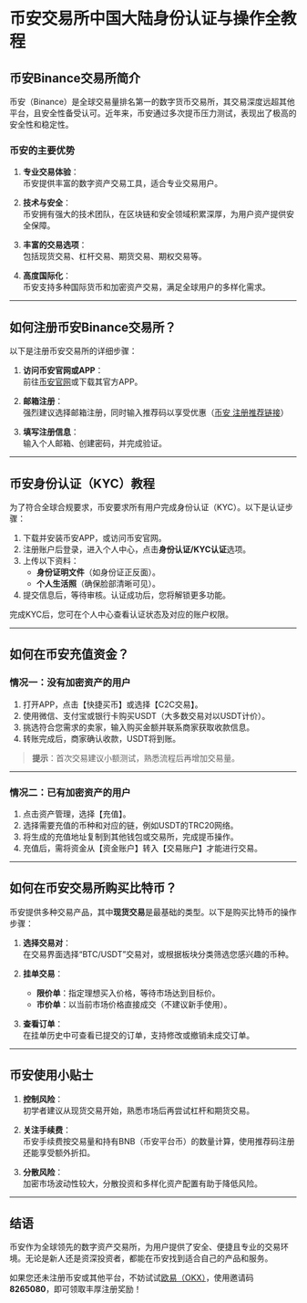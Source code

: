 # 币安交易所中国大陆身份认证与操作全教程



## 币安Binance交易所简介

币安（Binance）是全球交易量排名第一的数字货币交易所，其交易深度远超其他平台，且安全性备受认可。近年来，币安通过多次提币压力测试，表现出了极高的安全性和稳定性。

### 币安的主要优势

1. **专业交易体验**：  
   币安提供丰富的数字资产交易工具，适合专业交易用户。  

2. **技术与安全**：  
   币安拥有强大的技术团队，在区块链和安全领域积累深厚，为用户资产提供安全保障。

3. **丰富的交易选项**：  
   包括现货交易、杠杆交易、期货交易、期权交易等。

4. **高度国际化**：  
   币安支持多种国际货币和加密资产交易，满足全球用户的多样化需求。

---

## 如何注册币安Binance交易所？

以下是注册币安交易所的详细步骤：

1. **访问币安官网或APP**：  
   前往[币安官网](https://bit.ly/Binancec)或下载其官方APP。  

2. **邮箱注册**：  
   强烈建议选择邮箱注册，同时输入推荐码以享受优惠（[币安 注册推荐链接](https://bit.ly/Binancec)）

3. **填写注册信息**：  
   输入个人邮箱、创建密码，并完成验证。  

---

## 币安身份认证（KYC）教程

为了符合全球合规要求，币安要求所有用户完成身份认证（KYC）。以下是认证步骤：

1. 下载并安装币安APP，或访问币安官网。  
2. 注册账户后登录，进入个人中心，点击**身份认证/KYC认证**选项。  
3. 上传以下资料：  
   - **身份证明文件**（如身份证正反面）。  
   - **个人生活照**（确保脸部清晰可见）。  
4. 提交信息后，等待审核。认证成功后，您将解锁更多功能。

完成KYC后，您可在个人中心查看认证状态及对应的账户权限。

---

## 如何在币安充值资金？

### 情况一：没有加密资产的用户

1. 打开APP，点击【快捷买币】或选择【C2C交易】。  
2. 使用微信、支付宝或银行卡购买USDT（大多数交易对以USDT计价）。  
3. 挑选符合您需求的卖家，输入购买金额并联系商家获取收款信息。  
4. 转账完成后，商家确认收款，USDT将到账。  

> **提示**：首次交易建议小额测试，熟悉流程后再增加交易量。

---

### 情况二：已有加密资产的用户

1. 点击资产管理，选择【充值】。  
2. 选择需要充值的币种和对应的链，例如USDT的TRC20网络。  
3. 将生成的充值地址复制到其他钱包或交易所，完成提币操作。  
4. 充值后，需将资金从【资金账户】转入【交易账户】才能进行交易。

---

## 如何在币安交易所购买比特币？

币安提供多种交易产品，其中**现货交易**是最基础的类型。以下是购买比特币的操作步骤：

1. **选择交易对**：  
   在交易界面选择“BTC/USDT”交易对，或根据板块分类筛选您感兴趣的币种。

2. **挂单交易**：  
   - **限价单**：指定理想买入价格，等待市场达到目标价。  
   - **市价单**：以当前市场价格直接成交（不建议新手使用）。  

3. **查看订单**：  
   在挂单历史中可查看已提交的订单，支持修改或撤销未成交订单。

---

## 币安使用小贴士

1. **控制风险**：  
   初学者建议从现货交易开始，熟悉市场后再尝试杠杆和期货交易。

2. **关注手续费**：  
   币安手续费按交易量和持有BNB（币安平台币）的数量计算，使用推荐码注册还能享受额外折扣。

3. **分散风险**：  
   加密市场波动性较大，分散投资和多样化资产配置有助于降低风险。

---

## 结语

币安作为全球领先的数字资产交易所，为用户提供了安全、便捷且专业的交易环境。无论是新人还是资深投资者，都能在币安找到适合自己的产品和服务。

如果您还未注册币安或其他平台，不妨试试[欧易（OKX）](https://bit.ly/OKXe)，使用邀请码**8265080**，即可领取丰厚注册奖励！

